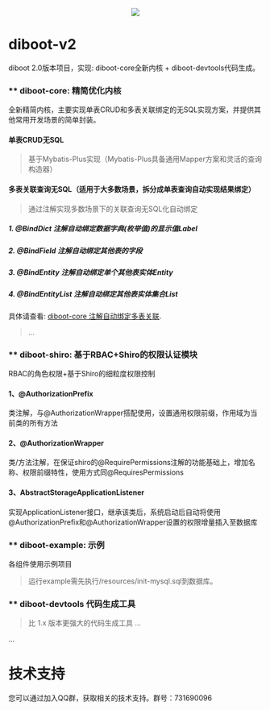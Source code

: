 <p align="center">
    <a href="http://www.apache.org/licenses/LICENSE-2.0.html" target="_blank">
        <img src="https://img.shields.io/hexpm/l/plug.svg">
    </a>
</p>

# diboot-v2
diboot 2.0版本项目，实现: diboot-core全新内核 + diboot-devtools代码生成。

### ** diboot-core: 精简优化内核
全新精简内核，主要实现单表CRUD和多表关联绑定的无SQL实现方案，并提供其他常用开发场景的简单封装。

#### 单表CRUD无SQL
   > 基于Mybatis-Plus实现（Mybatis-Plus具备通用Mapper方案和灵活的查询构造器）
#### 多表关联查询无SQL（适用于大多数场景，拆分成单表查询自动实现结果绑定）
   > 通过注解实现多数场景下的关联查询无SQL化自动绑定
   
##### 1. @BindDict 注解自动绑定数据字典(枚举值)的显示值Label
##### 2. @BindField 注解自动绑定其他表的字段
##### 3. @BindEntity 注解自动绑定单个其他表实体Entity
##### 4. @BindEntityList 注解自动绑定其他表实体集合List<Entity>

具体请查看: [diboot-core 注解自动绑定多表关联](https://github.com/dibo-software/diboot-v2/tree/master/diboot-core "注解自动绑定多表关联"). 

 
   > ...
     

### ** diboot-shiro: 基于RBAC+Shiro的权限认证模块
RBAC的角色权限+基于Shiro的细粒度权限控制

#### 1、@AuthorizationPrefix 
类注解，与@AuthorizationWrapper搭配使用，设置通用权限前缀，作用域为当前类的所有方法

#### 2、@AuthorizationWrapper 
类/方法注解，在保证shiro的@RequirePermissions注解的功能基础上，增加名称、权限前缀特性，使用方式同@RequiresPermissions

#### 3、AbstractStorageApplicationListener
实现ApplicationListener接口，继承该类后，系统启动后自动将使用@AuthorizationPrefix和@AuthorizationWrapper设置的权限增量插入至数据库

### ** diboot-example: 示例
各组件使用示例项目
   > 运行example需先执行/resources/init-mysql.sql到数据库。 
   
### ** diboot-devtools 代码生成工具
   > 比 1.x 版本更强大的代码生成工具 ...
    
...

# 技术支持
您可以通过加入QQ群，获取相关的技术支持。群号：731690096
